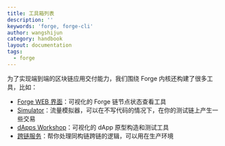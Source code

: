 ```yaml
---
title: 工具箱列表
description: ''
keywords: 'forge, forge-cli'
author: wangshijun
category: handbook
layout: documentation
tags:
  - forge
---
```


为了实现端到端的区块链应用交付能力，我们围绕 Forge 内核还构建了很多工具，比如：

- [Forge WEB 界面](./forge-web)：可视化的 Forge 链节点状态查看工具
- [Simulator](./simulator)：流量模拟器，可以在不写代码的情况下，在你的测试链上产生一些交易
- [dApps Workshop](./dapp-workshop)：可视化的 dApp 原型构造和测试工具
- [跨链服务](./forge-swap-service)：帮你处理同构链跨链的逻辑，可以用在生产环境
